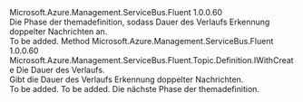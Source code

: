 <Type Name="IWithDuplicateMessageDetection" FullName="Microsoft.Azure.Management.ServiceBus.Fluent.Topic.Definition.IWithDuplicateMessageDetection">
  <TypeSignature Language="C#" Value="public interface IWithDuplicateMessageDetection" />
  <TypeSignature Language="ILAsm" Value=".class public interface auto ansi abstract IWithDuplicateMessageDetection" />
  <TypeSignature Language="DocId" Value="T:Microsoft.Azure.Management.ServiceBus.Fluent.Topic.Definition.IWithDuplicateMessageDetection" />
  <TypeSignature Language="VB.NET" Value="Public Interface IWithDuplicateMessageDetection" />
  <TypeSignature Language="F#" Value="type IWithDuplicateMessageDetection = interface" />
  <AssemblyInfo>
    <AssemblyName>Microsoft.Azure.Management.ServiceBus.Fluent</AssemblyName>
    <AssemblyVersion>1.0.0.60</AssemblyVersion>
  </AssemblyInfo>
  <Interfaces />
  <Docs>
    <summary>
            Die Phase der themadefinition, sodass Dauer des Verlaufs Erkennung doppelter Nachrichten an.
            </summary>
    <remarks>To be added.</remarks>
  </Docs>
  <Members>
    <Member MemberName="WithDuplicateMessageDetection">
      <MemberSignature Language="C#" Value="public Microsoft.Azure.Management.ServiceBus.Fluent.Topic.Definition.IWithCreate WithDuplicateMessageDetection (TimeSpan duplicateDetectionHistoryDuration);" />
      <MemberSignature Language="ILAsm" Value=".method public hidebysig newslot virtual instance class Microsoft.Azure.Management.ServiceBus.Fluent.Topic.Definition.IWithCreate WithDuplicateMessageDetection(valuetype System.TimeSpan duplicateDetectionHistoryDuration) cil managed" />
      <MemberSignature Language="DocId" Value="M:Microsoft.Azure.Management.ServiceBus.Fluent.Topic.Definition.IWithDuplicateMessageDetection.WithDuplicateMessageDetection(System.TimeSpan)" />
      <MemberSignature Language="VB.NET" Value="Public Function WithDuplicateMessageDetection (duplicateDetectionHistoryDuration As TimeSpan) As IWithCreate" />
      <MemberSignature Language="F#" Value="abstract member WithDuplicateMessageDetection : TimeSpan -&gt; Microsoft.Azure.Management.ServiceBus.Fluent.Topic.Definition.IWithCreate" Usage="iWithDuplicateMessageDetection.WithDuplicateMessageDetection duplicateDetectionHistoryDuration" />
      <MemberType>Method</MemberType>
      <AssemblyInfo>
        <AssemblyName>Microsoft.Azure.Management.ServiceBus.Fluent</AssemblyName>
        <AssemblyVersion>1.0.0.60</AssemblyVersion>
      </AssemblyInfo>
      <ReturnValue>
        <ReturnType>Microsoft.Azure.Management.ServiceBus.Fluent.Topic.Definition.IWithCreate</ReturnType>
      </ReturnValue>
      <Parameters>
        <Parameter Name="duplicateDetectionHistoryDuration" Type="System.TimeSpan" />
      </Parameters>
      <Docs>
        <param name="duplicateDetectionHistoryDuration">Die Dauer des Verlaufs.</param>
        <summary>
            Gibt die Dauer des Verlaufs Erkennung doppelter Nachrichten.
            </summary>
        <returns>To be added.</returns>
        <remarks>To be added.</remarks>
        <return>Die nächste Phase der themadefinition.</return>
      </Docs>
    </Member>
  </Members>
</Type>